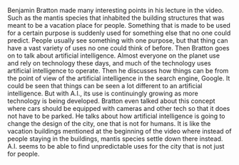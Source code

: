 Benjamin Bratton made many interesting points in his lecture in the video. Such as the mantis species that inhabited the building structures that was meant to be a vacation place for people. Something that is made to be used for a certain purpose is suddenly used for something else that no one could predict. People usually see something with one purpose, but that thing can have a vast variety of uses no one could think of before. Then Bratton goes on to talk about artificial intelligence. Almost everyone on the planet use and rely on technology these days, and much of the technology uses artificial intelligence to operate. Then he discusses how things can be from the point of view of the artificial intelligence in the search engine, Google. It could be seen that things can be seen a lot different to an artificial intelligence. But with A.I., its use is continuingly growing as more technology is being developed. Bratton even talked about this concept where cars should be equipped with cameras and other tech so that it does not have to be parked. He talks about how artificial intelligence is going to change the design of the city, one that is not for humans. It is like the vacation buildings mentioned at the beginning of the video where instead of people staying in the buildings, mantis species settle down there instead. A.I. seems to be able to find unpredictable uses for the city that is not just for people. 

